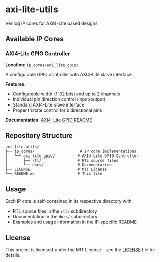 # axi-lite-utils
Verilog IP cores for AXI4-Lite based designs

## Available IP Cores

### AXI4-Lite GPIO Controller
**Location**: `ip_cores/axi_lite_gpio/`

A configurable GPIO controller with AXI4-Lite slave interface.

**Features:**
- Configurable width (1-32 bits) and up to 2 channels
- Individual pin direction control (input/output)
- Standard AXI4-Lite slave interface
- Proper tristate control for bidirectional pins

**Documentation**: [AXI4-Lite GPIO README](ip_cores/axi_lite_gpio/docs/README.md)

## Repository Structure

```
axi-lite-utils/
├── ip_cores/                    # IP core implementations
│   └── axi_lite_gpio/          # AXI4-Lite GPIO Controller
│       ├── rtl/                # RTL source files
│       └── docs/               # Documentation
├── LICENSE                     # MIT License
└── README.md                   # This file
```

## Usage

Each IP core is self-contained in its respective directory with:
- RTL source files in the `rtl/` subdirectory
- Documentation in the `docs/` subdirectory
- Examples and usage information in the IP-specific README

## License

This project is licensed under the MIT License - see the [LICENSE](LICENSE) file for details.
